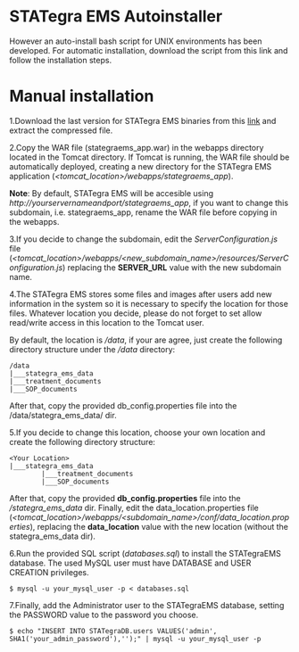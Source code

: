 # STATegra EMS Autoinstaller

However an auto-install bash script for UNIX environments has been developed.
For automatic installation, download the script from this link and follow the installation steps.

# Manual installation
1.Download the last version for STATegra EMS binaries from this [link](http://bioinfo.cipf.es/stategraems/get-stategra-ems/) and extract the compressed file.

2.Copy the WAR file (stategraems_app.war) in the webapps directory located in the Tomcat directory.
If Tomcat is running, the WAR file should be automatically deployed, creating a new directory for the STATegra EMS application (*<tomcat_location>/webapps/stategraems_app*).

**Note**: By default, STATegra EMS will be accesible using *http://yourservernameandport/stategraems_app*, if you want to change this subdomain, i.e. stategraems_app, rename the WAR file before copying in the webapps.

3.If you decide to change the subdomain, edit the *ServerConfiguration.js* file (*<tomcat_location>/webapps/<new_subdomain_name>/resources/ServerConfiguration.js*) replacing the **SERVER_URL** value with the new subdomain name.

4.The STATegra EMS stores some files and images after users add new information in the system so it is necessary to specify the location for those files.
Whatever location you decide, please do not forget to set allow read/write access in this location to the Tomcat user.

By default, the location is */data*, if your are agree, just create the following directory structure under the */data* directory:

```
/data
|___stategra_ems_data
|___treatment_documents
|___SOP_documents
```

After that, copy the provided db_config.properties file into the /data/stategra_ems_data/ dir.
    
5.If you decide to change this location, choose your own location and create the following directory structure:

```
<Your Location>
|___stategra_ems_data
        |___treatment_documents
        |___SOP_documents
```
    
After that, copy the provided **db_config.properties** file into the *<Your Location>/stategra_ems_data* dir.
Finally, edit the data_location.properties file (*<tomcat_location>/webapps/<subdomain_name>/conf/data_location.properties*), replacing the **data_location** value with the new location (without the stategra_ems_data dir).

6.Run the provided SQL script (*databases.sql*) to install the STATegraEMS database.
  The used MySQL user must have DATABASE and USER CREATION privileges.

```
$ mysql -u your_mysql_user -p < databases.sql
```
    
7.Finally, add the Administrator user to the STATegraEMS database, setting the PASSWORD value to the password you choose.

```
$ echo "INSERT INTO STATegraDB.users VALUES('admin', SHA1('your_admin_password'),'');" | mysql -u your_mysql_user -p
```

